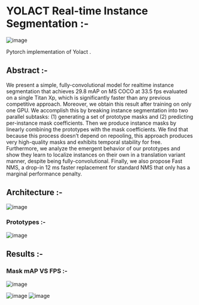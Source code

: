 # YOLACT Real-time Instance Segmentation :- 

![image](https://user-images.githubusercontent.com/76057253/136133054-2ef46a61-1f60-4b60-9211-df98eb0acbed.png)


Pytorch implementation of Yolact .

## Abstract :- 
We present a simple, fully-convolutional model for realtime instance segmentation that achieves 29.8 mAP on MS
COCO at 33.5 fps evaluated on a single Titan Xp, which is
significantly faster than any previous competitive approach.
Moreover, we obtain this result after training on only one
GPU. We accomplish this by breaking instance segmentation into two parallel subtasks: (1) generating a set of prototype masks and (2) predicting per-instance mask coefficients. Then we produce instance masks by linearly combining the prototypes with the mask coefficients. We find that
because this process doesn’t depend on repooling, this approach produces very high-quality masks and exhibits temporal stability for free. Furthermore, we analyze the emergent behavior of our prototypes and show they learn to localize instances on their own in a translation variant manner, despite being fully-convolutional. Finally, we also propose Fast NMS, a drop-in 12 ms faster replacement for standard NMS that only has a marginal performance penalty.

## Architecture :- 
![image](https://user-images.githubusercontent.com/76057253/136132944-3ce48e8b-8fc0-45b4-93bc-b580042211d9.png)

### Prototypes :-
![image](https://user-images.githubusercontent.com/76057253/136133281-d41cce11-ef8f-4d49-8919-1fe8a811834b.png)


## Results :- 


### Mask mAP VS FPS :- 
![image](https://user-images.githubusercontent.com/76057253/136133018-32165482-5e3d-45aa-8390-cce01ae4d44c.png)

![image](https://user-images.githubusercontent.com/76057253/136133073-8fb4db3b-f0f2-408b-9872-e1126004defd.png)
![image](https://user-images.githubusercontent.com/76057253/136132989-0fb25eee-a702-457b-87a1-7f4c18eadd0b.png)
